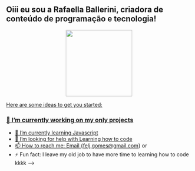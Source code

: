 ## Oiii eu sou a Rafaella Ballerini, criadora de conteúdo de programação e tecnologia!
<div align="center">
  <a href="https://github.com/FelipeEnigmaRock>
  <img height="180em" src="https://github-readme-stats.vercel.app/api?username=FelipeEnigmaRock&show_icons=true&theme=dracula&include_all_commits=true&count_private=true"/>
  <img height="180em" src="https://github-readme-stats.vercel.app/api/top-langs/?username=FelipeEnigmaRock&layout=compact&langs_count=7&theme=dracula"/>
</div>

Here are some ideas to get you started:

### 🔭 I’m currently working on my only projects
- 🌱 I’m currently learning Javascript
- 🤔 I’m looking for help with Learning how to code
- 📫 How to reach me: Email {felj.gomes@gmail.com} or 
- ⚡ Fun fact: I leave my old job to have more time to learning how to code kkkk
-->
